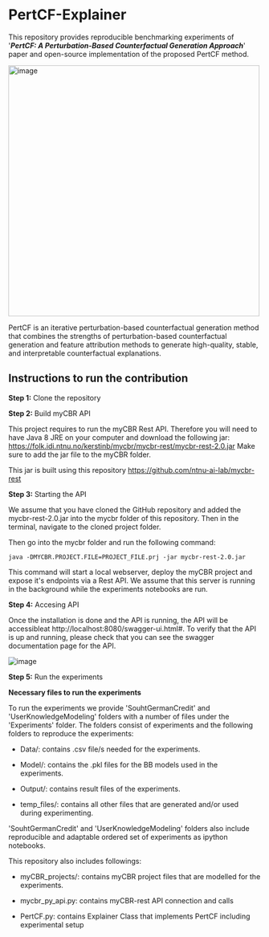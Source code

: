 # PertCF-Explainer

This repository provides reproducible benchmarking experiments of '_**PertCF: A Perturbation-Based Counterfactual Generation Approach**_' paper and open-source implementation of the proposed PertCF method.

<img width="500" alt="image" src="https://github.com/b-bayrak/PertCF-Explainer/assets/60686534/f588833c-1a66-4f0a-924f-ac9cf745644d">

PertCF is an iterative perturbation-based counterfactual generation method that combines the strengths of perturbation-based counterfactual generation and feature attribution methods to generate high-quality, stable, and interpretable counterfactual explanations.


## Instructions to run the contribution
**Step 1:** Clone the repository

**Step 2:** Build myCBR API

This project requires to run the myCBR Rest API. Therefore you will need to have Java 8 JRE on your computer and download the following jar: https://folk.idi.ntnu.no/kerstinb/mycbr/mycbr-rest/mycbr-rest-2.0.jar
Make sure to add the jar file to the myCBR folder.

This jar is built using this repository https://github.com/ntnu-ai-lab/mycbr-rest

**Step 3:** Starting the API 

We assume that you have cloned the GitHub repository and added the mycbr-rest-2.0.jar into the mycbr folder of this repository. Then in the terminal, navigate to the cloned project folder. 

Then go into the mycbr folder and run the following command:
```
java -DMYCBR.PROJECT.FILE=PROJECT_FILE.prj -jar mycbr-rest-2.0.jar
```
This command will start a local webserver, deploy the myCBR project and expose it's endpoints via a Rest API. We assume that this server is running in the background while the experiments notebooks are run.

**Step 4:** Accesing API

Once the installation is done and the API is running, the API will be accessibleat http://localhost:8080/swagger-ui.html#. To verify that the API is up and running, please check that you can see the swagger documentation page for the API.

![image](https://user-images.githubusercontent.com/22470440/186938749-544d7a95-c8dc-4b6c-be60-62d1de45b03b.png)


**Step 5:** Run the experiments

**Necessary files to run the experiments**

To run the experiments we provide 'SouhtGermanCredit' and 'UserKnowledgeModeling' folders with a number of files under the 'Experiments' folder. 
The folders consist of experiments and the following folders to reproduce the experiments:

- Data/: contains .csv file/s needed for the experiments. 

- Model/: contains the .pkl files for the BB models used in the experiments.

- Output/: contains result files of the experiments.

- temp_files/: contains all other files that are generated and/or used during experimenting.

'SouhtGermanCredit' and 'UserKnowledgeModeling' folders also include reproducible and adaptable ordered set of experiments as ipython notebooks. 

This repository also includes followings:

- myCBR_projects/: contains myCBR project files that are modelled for the experiments. 

- mycbr_py_api.py: contains myCBR-rest API connection and calls

- PertCF.py: contains Explainer Class that implements PertCF including experimental setup

